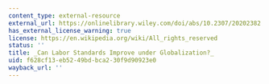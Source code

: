 ```yaml
---
content_type: external-resource
external_url: https://onlinelibrary.wiley.com/doi/abs/10.2307/20202382
has_external_license_warning: true
license: https://en.wikipedia.org/wiki/All_rights_reserved
status: ''
title: _Can Labor Standards Improve under Globalization?_
uid: f628cf13-eb52-49bd-bca2-30f9d90923e0
wayback_url: ''
---
```

